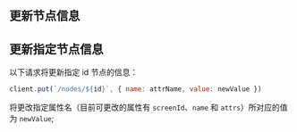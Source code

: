 
## 更新节点信息

## 更新指定节点信息

以下请求将更新指定 id 节点的信息：
```js
client.put(`/nodes/${id}`, { name: attrName, value: newValue })
```
将更改指定属性名（目前可更改的属性有 `screenId`、`name` 和 `attrs`）所对应的值为 `newValue`;

